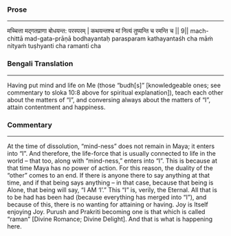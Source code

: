 ### Prose 
 --- 
मच्चित्ता मद्गतप्राणा बोधयन्त: परस्परम् |
कथयन्तश्च मां नित्यं तुष्यन्ति च रमन्ति च || 9||
mach-chittā mad-gata-prāṇā bodhayantaḥ parasparam
kathayantaśh cha māṁ nityaṁ tuṣhyanti cha ramanti cha

### Bengali Translation 
 --- 
Having put mind and life on Me (those “budh[s]” [knowledgeable ones; see commentary to sloka 10:8 above for spiritual explanation]), teach each other about the matters of “I”, and conversing always about the matters of “I”, attain contentment and happiness.

### Commentary 
 --- 
At the time of dissolution, “mind-ness” does not remain in Maya; it enters into “I”. And therefore, the life-force that is usually connected to life in the world – that too, along with “mind-ness,” enters into “I”. This is because at that time Maya has no power of action. For this reason, the duality of the “other” comes to an end. If there is anyone there to say anything at that time, and if that being says anything – in that case, because that being is Alone, that being will say, “I AM ‘I’.” This “I” is, verily, the Eternal. All that is to be had has been had (because everything has merged into “I”), and because of this, there is no wanting for attaining or having. Joy is Itself enjoying Joy. Purush and Prakriti becoming one is that which is called “raman” [Divine Romance; Divine Delight]. And that is what is happening here.